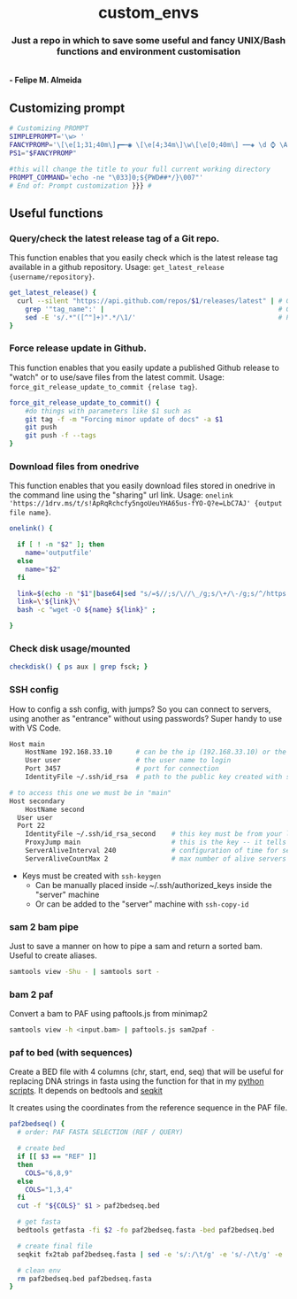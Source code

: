 <p align="center">

  <h1 align="center">custom_envs</h1>

  <p align="center">
    <h3 align="center">Just a repo in which to save some useful and fancy UNIX/Bash functions and environment customisation</h3>
    <br />
    <strong>- Felipe M. Almeida</strong>
    <br />
  </p>
</p>

## Customizing prompt

```bash
# Customizing PROMPT
SIMPLEPROMPT='\w> '
FANCYPROMP='\[\e[1;31;40m\]┏━┅◉ \[\e[4;34m\]\w\[\e[0;40m\] ┅┅◈ \d ⌚ \A \[\e[1;38m\]┅┅◈ \u@\H (\!)\[\e[0m\]\n\[\e[1;31m\]┗━►\[\e[0m\] '
PS1="$FANCYPROMP"

#this will change the title to your full current working directory
PROMPT_COMMAND='echo -ne "\033]0;${PWD##*/}\007"'
# End of: Prompt customization }}} #
```

## Useful functions

### Query/check the latest release tag of a Git repo.

This function enables that you easily check which is the latest release tag available in a github repository. Usage: `get_latest_release {username/repository}`.

```bash
get_latest_release() {
  curl --silent "https://api.github.com/repos/$1/releases/latest" | # Get latest release from GitHub api
    grep '"tag_name":' |                                            # Get tag line
    sed -E 's/.*"([^"]+)".*/\1/'                                    # Pluck JSON value
}
```

### Force release update in Github.

This function enables that you easily update a published Github release to "watch" or to use/save files from the latest commit. Usage: `force_git_release_update_to_commit {relase tag}`.

```bash
force_git_release_update_to_commit() {
    #do things with parameters like $1 such as
    git tag -f -m "Forcing minor update of docs" -a $1
    git push
    git push -f --tags
}
```

### Download files from onedrive

This function enables that you easily download files stored in onedrive in the command line using the "sharing" url link. Usage: `onelink 'https://1drv.ms/t/s!ApRqRchcfy5ngoUeuYHA65us-fYO-Q?e=LbC7AJ' {output file name}`.

```bash
onelink() {

  if [ ! -n "$2" ]; then
    name='outputfile'
  else
    name="$2"
  fi

  link=$(echo -n "$1"|base64|sed "s/=$//;s/\//\_/g;s/\+/\-/g;s/^/https:\/\/api\.onedrive\.com\/v1\.0\/shares\/u\!/;s/$/\/root\/content/" | head -n 1);
  link=\'${link}\'
  bash -c "wget -O ${name} ${link}" ;

}
```

### Check disk usage/mounted

```bash
checkdisk() { ps aux | grep fsck; }
```

### SSH config

How to config a ssh config, with jumps? So you can connect to servers, using another as "entrance" without using passwords? Super handy to use with VS Code.

```bash
Host main
	HostName 192.168.33.10      # can be the ip (192.168.33.10) or the address (example.com) or machine name (machine)
	User user                   # the user name to login
	Port 3457                   # port for connection
	IdentityFile ~/.ssh/id_rsa  # path to the public key created with ssh-keygen

# to access this one we must be in "main"
Host secondary
	HostName second
  User user
  Port 22
	IdentityFile ~/.ssh/id_rsa_second    # this key must be from your local machine to the second server, not from the "main" to the "second"
	ProxyJump main                       # this is the key -- it tells ssh to access this machine using the "main" as entrance
	ServerAliveInterval 240              # configuration of time for server to survive
	ServerAliveCountMax 2                # max number of alive servers
```

* Keys must be created with `ssh-keygen`
  + Can be manually placed inside ~/.ssh/authorized_keys inside the "server" machine
  + Or can be added to the "server" machine with `ssh-copy-id`

### sam 2 bam pipe

Just to save a manner on how to pipe a sam and return a sorted bam. Useful to create aliases.

```bash
samtools view -Shu - | samtools sort -
```

### bam 2 paf

Convert a bam to PAF using paftools.js from minimap2

```bash
samtools view -h <input.bam> | paftools.js sam2paf -
```

### paf to bed (with sequences)

Create a BED file with 4 columns (chr, start, end, seq) that will be useful for replacing DNA strings in fasta using the function for that in my [python scripts](https://github.com/fmalmeida/pythonScripts). It depends on bedtools and [seqkit](https://bioinf.shenwei.me/seqkit/)

It creates using the coordinates from the reference sequence in the PAF file.

```bash
paf2bedseq() {
  # order: PAF FASTA SELECTION (REF / QUERY)

  # create bed
  if [[ $3 == "REF" ]]
  then
    COLS="6,8,9"
  else
    COLS="1,3,4"
  fi
  cut -f "${COLS}" $1 > paf2bedseq.bed

  # get fasta
  bedtools getfasta -fi $2 -fo paf2bedseq.fasta -bed paf2bedseq.bed

  # create final file
  seqkit fx2tab paf2bedseq.fasta | sed -e 's/:/\t/g' -e 's/-/\t/g' -e 's/ /\t/g'

  # clean env
  rm paf2bedseq.bed paf2bedseq.fasta
}
```